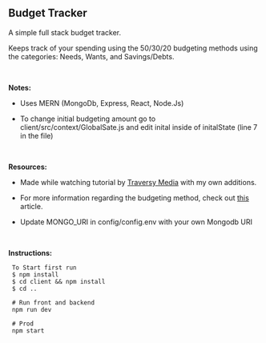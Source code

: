 ## Budget Tracker

A simple full stack budget tracker. 

Keeps track of your spending using the 50/30/20 budgeting methods using the categories: Needs, Wants, and Savings/Debts. 

<br/>

**Notes:**
- Uses MERN (MongoDb, Express, React, Node.Js)

- To change initial budgeting amount go to client/src/context/GlobalSate.js and edit inital inside of initalState (line 7 in the file)

<br/>

**Resources:**
- Made while watching tutorial by [Traversy Media](https://www.youtube.com/watch?v=KyWaXA_NvT0&list=WL&index=18) with my own additions.

- For more information regarding the budgeting method, check out [this](https://www.nerdwallet.com/article/finance/nerdwallet-budget-calculator) article.

- Update MONGO_URI in config/config.env with your own Mongodb URI

<br/>

**Instructions:**
```
 To Start first run
 $ npm install
 $ cd client && npm install
 $ cd ..
 
 # Run front and backend
 npm run dev
 
 # Prod
 npm start
```